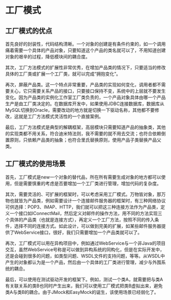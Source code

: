 # 工厂模式

## 工厂模式的优点

首先良好的封装性，代码结构清晰。一个对象的创建是有条件约束的，如一个调用痛着需要一个具体的产品对象，只要知道这个产品的类名就可以了，不用知道创建对象的艰辛的过程，降低模块间的耦合度。

其次，工厂方法模式的扩展性非常优秀，在增加产品类的情况下，只要适当的修改具体的工厂类或扩展一个工厂类，就可以完成“拥抱变化”。

再次，屏蔽产品类。这一个特点非常重要，产品类的实现如何变化，调用者都不需要关心，它只需要关系产品的接口，只要接口保持不变，系统中的上层就不要发生变化。因为产品类的实例化工作室工厂类负责的，一个产品对象具体由哪一个产品生产是由工厂类决定的。在数据库开发中，如果使用JDBC连接数据库，数据库从MySQL切换到Oracle，需要改动的地方就是切换一下驱动名称，其他都不要修改，这就是工厂方法模式灵活性的一个直接案例。

最后，工厂方法模式是典型的解耦框架，高层模块只需要知道产品的抽象类，其他的实现类都不用关系，符合迪米特法则，我不需要的就不用去交流；也符合依赖倒置原则，只依赖产品类的抽象；也符合里氏替换原则，使用产品子类替换产品父类。

## 工厂模式的使用场景

首先，工厂模式是new一个对象的替代品，所在所有需要生成对象的地方都可以使用，但是需要慎重的考虑是否要增加一个工厂类进行管理，增加代码的复杂度。

其次，需要灵活的、可扩展的框架时，可以考虑采用工厂模式。万物皆对象，那万物也就皆为产品类，例如需要设计一个连接邮件服务器的框架时，有三种网络协议可供选择：POP3、IMAP、HTTP，我们就可以把这三种连接方法作为产品类，定义一个接口如IConnectMail，然后定义对邮件的操作方法，用不同的方法实现三个具体的产品类（也就是连接方式），再定义一个工厂方法，按照不同的传入条件，选择不同的连接方式。如此设计，可以做到完美的扩展，如某些邮件服务器提供了WebService接口，很好，我们只需要增加一个产品类就可以了。

再次，工厂模式可以用在异构项目中，例如通过WebService与一个非Java的项目交互，虽然WebService号称是可以做到异构系统的同构化，但是在实际开发中，还是会碰到很多的问题，如类型问题、WSDL文件的支持问题，等等。从WSDL中产生的对象都认为是一个产品，然后由一个具体的工厂类进行管理，减少与外围系统的耦合。

最后，可以使用在测试驱动开发的框架下。例如，测试一个类A，就需要把与类A有关联关系的类B也同时产生出来，我们可以使用工厂模式把类B虚拟出来，避免类A与类B的耦合。由于JMock和EasyMock的诞生，该使用场景已经弱化了。